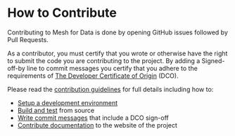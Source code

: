 # How to Contribute

Contributing to Mesh for Data is done by opening GitHub issues followed by Pull Requests.

As a contributor, you must certify that you wrote or otherwise have the right to submit the code you are contributing to the project. 
By adding a Signed-off-by line to commit messages you certify that you adhere to the requirements of [The Developer Certificate of Origin](https://developercertificate.org) (DCO).

Please read the [contribution guidelines](https://ibm.github.io/the-mesh-for-data/contribute/) for full details including how to:
- [Setup a development environment](https://ibm.github.io/the-mesh-for-data/contribute/code/devenv/)
- [Build and test](https://ibm.github.io/the-mesh-for-data/contribute/code/flow/#building-and-testing) from source
- [Write commit messages](https://ibm.github.io/the-mesh-for-data/contribute/code/flow/#format-of-the-commit-message) that include a DCO sign-off
- [Contribute documentation](https://ibm.github.io/the-mesh-for-data/contribute/documentation/workflow/) to the website of the project
